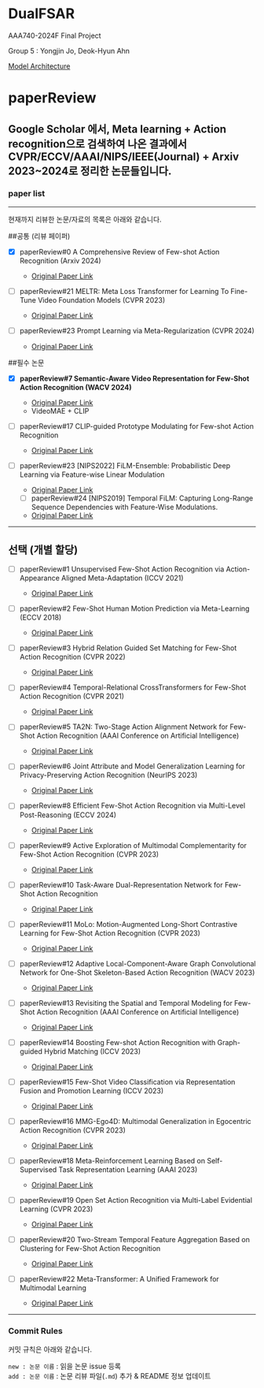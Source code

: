 # DualFSAR
AAA740-2024F Final Project

Group 5 : Yongjin Jo, Deok-Hyun Ahn

[Model Architecture](https://excalidraw.com/#json=PhO3qeVFdbYUskLQbfvOZ,dlZytHiHxh44x5rZ9MaiQw)

# paperReview

Google Scholar 에서, Meta learning + Action recognition으로 검색하여 나온 결과에서
CVPR/ECCV/AAAI/NIPS/IEEE(Journal) + Arxiv 2023~2024로 정리한 논문들입니다.
---
### paper list
---
현재까지 리뷰한 논문/자료의 목록은 아래와 같습니다.

##공통 (리뷰 페이퍼)

- [x] paperReview#0 A Comprehensive Review of Few-shot Action Recognition (Arxiv 2024)
  - [Original Paper Link](https://arxiv.org/pdf/2407.14744)
     
- [ ] paperReview#21 MELTR: Meta Loss Transformer for Learning To Fine-Tune Video Foundation Models (CVPR 2023)
  - [Original Paper Link](https://openaccess.thecvf.com/content/CVPR2023/html/Ko_MELTR_Meta_Loss_Transformer_for_Learning_To_Fine-Tune_Video_Foundation_CVPR_2023_paper.html)

- [ ] paperReview#23 Prompt Learning via Meta-Regularization (CVPR 2024)
  - [Original Paper Link](https://openaccess.thecvf.com/content/CVPR2024/html/Park_Prompt_Learning_via_Meta-Regularization_CVPR_2024_paper.html)
     
##필수 논문 

- [x] **paperReview#7 Semantic-Aware Video Representation for Few-Shot Action Recognition (WACV 2024)**
  - [Original Paper Link](https://openaccess.thecvf.com/content/WACV2024/html/Tang_Semantic-Aware_Video_Representation_for_Few-Shot_Action_Recognition_WACV_2024_paper.html)
  - VideoMAE + CLIP
    
- [ ] paperReview#17 CLIP-guided Prototype Modulating for Few-shot Action Recognition
  - [Original Paper Link](https://prod-files-secure.s3.us-west-2.amazonaws.com/0015e87d-0107-4789-905f-5cfd5c668888/dc52f48f-47c2-47f9-8ab9-3487117e62ad/s11263-023-01917-4.pdf)

- [ ] paperReview#23 [NIPS2022] FiLM-Ensemble: Probabilistic Deep Learning via Feature-wise Linear Modulation 
  - [Original Paper Link](https://proceedings.neurips.cc/paper_files/paper/2022/hash/8bd31288ad8e9a31d519fdeede7ee47d-Abstract-Conference.html)
  
  - [ ] paperReview#24 [NIPS2019] Temporal FiLM: Capturing Long-Range Sequence Dependencies with Feature-Wise Modulations.
  - [Original Paper Link](https://proceedings.neurips.cc/paper/2019/hash/2afc4dfb14e55c6face649a1d0c1025b-Abstract.html)
---
## 선택 (개별 할당)
- [ ] paperReview#1 Unsupervised Few-Shot Action Recognition via Action-Appearance Aligned Meta-Adaptation (ICCV 2021)
  - [Original Paper Link](https://openaccess.thecvf.com/content/ICCV2021/html/Patravali_Unsupervised_Few-Shot_Action_Recognition_via_Action-Appearance_Aligned_Meta-Adaptation_ICCV_2021_paper.html)

- [ ] paperReview#2 Few-Shot Human Motion Prediction via Meta-Learning (ECCV 2018)
  - [Original Paper Link](https://openaccess.thecvf.com/content_ECCV_2018/html/Liangyan_Gui_Few-Shot_Human_Motion_ECCV_2018_paper.html)

- [ ] paperReview#3 Hybrid Relation Guided Set Matching for Few-Shot Action Recognition (CVPR 2022)
  - [Original Paper Link](https://openaccess.thecvf.com/content/CVPR2022/html/Wang_Hybrid_Relation_Guided_Set_Matching_for_Few-Shot_Action_Recognition_CVPR_2022_paper.html)

- [ ] paperReview#4 Temporal-Relational CrossTransformers for Few-Shot Action Recognition (CVPR 2021)
  - [Original Paper Link](https://openaccess.thecvf.com/content/CVPR2021/html/Perrett_Temporal-Relational_CrossTransformers_for_Few-Shot_Action_Recognition_CVPR_2021_paper.html)

- [ ] paperReview#5 TA2N: Two-Stage Action Alignment Network for Few-Shot Action Recognition (AAAI Conference on Artificial Intelligence)
  - [Original Paper Link](https://ojs.aaai.org/index.php/AAAI/article/view/20029)

- [ ] paperReview#6 Joint Attribute and Model Generalization Learning for Privacy-Preserving Action Recognition (NeurIPS 2023)
  - [Original Paper Link](https://proceedings.neurips.cc/paper_files/paper/2023/hash/b762632135b16f1225672f9fe2a9740b-Abstract-Conference.html)


- [ ] paperReview#8 Efficient Few-Shot Action Recognition via Multi-Level Post-Reasoning (ECCV 2024)
  - [Original Paper Link](https://www.ecva.net/papers/eccv_2024/papers_ECCV/papers/00305.pdf)

- [ ] paperReview#9 Active Exploration of Multimodal Complementarity for Few-Shot Action Recognition (CVPR 2023)
  - [Original Paper Link](https://openaccess.thecvf.com/content/CVPR2023/html/Wanyan_Active_Exploration_of_Multimodal_Complementarity_for_Few-Shot_Action_Recognition_CVPR_2023_paper.html)

- [ ] paperReview#10 Task-Aware Dual-Representation Network for Few-Shot Action Recognition
  - [Original Paper Link](https://ieeexplore.ieee.org/stamp/stamp.jsp?tp=&arnumber=10083098)

- [ ] paperReview#11 MoLo: Motion-Augmented Long-Short Contrastive Learning for Few-Shot Action Recognition (CVPR 2023)
  - [Original Paper Link](https://openaccess.thecvf.com/content/CVPR2023/html/Wang_MoLo_Motion-Augmented_Long-Short_Contrastive_Learning_for_Few-Shot_Action_Recognition_CVPR_2023_paper.html)

- [ ] paperReview#12 Adaptive Local-Component-Aware Graph Convolutional Network for One-Shot Skeleton-Based Action Recognition (WACV 2023)
  - [Original Paper Link](https://openaccess.thecvf.com/content/WACV2023/html/Zhu_Adaptive_Local-Component-Aware_Graph_Convolutional_Network_for_One-Shot_Skeleton-Based_Action_Recognition_WACV_2023_paper.html)

- [ ] paperReview#13 Revisiting the Spatial and Temporal Modeling for Few-Shot Action Recognition (AAAI Conference on Artificial Intelligence)
  - [Original Paper Link](https://ojs.aaai.org/index.php/AAAI/article/view/25403)

- [ ] paperReview#14 Boosting Few-shot Action Recognition with Graph-guided Hybrid Matching (ICCV 2023)
  - [Original Paper Link](https://openaccess.thecvf.com/content/ICCV2023/html/Xing_Boosting_Few-shot_Action_Recognition_with_Graph-guided_Hybrid_Matching_ICCV_2023_paper.html)

- [ ] paperReview#15 Few-Shot Video Classification via Representation Fusion and Promotion Learning (ICCV 2023)
  - [Original Paper Link](https://openaccess.thecvf.com/content/ICCV2023/html/Xia_Few-Shot_Video_Classification_via_Representation_Fusion_and_Promotion_Learning_ICCV_2023_paper.html)

- [ ] paperReview#16 MMG-Ego4D: Multimodal Generalization in Egocentric Action Recognition (CVPR 2023)
  - [Original Paper Link](https://openaccess.thecvf.com/content/CVPR2023/html/Gong_MMG-Ego4D_Multimodal_Generalization_in_Egocentric_Action_Recognition_CVPR_2023_paper.html)


- [ ] paperReview#18 Meta-Reinforcement Learning Based on Self-Supervised Task Representation Learning (AAAI 2023)
  - [Original Paper Link](https://ojs.aaai.org/index.php/AAAI/article/view/26210)

- [ ] paperReview#19 Open Set Action Recognition via Multi-Label Evidential Learning (CVPR 2023)
  - [Original Paper Link](https://openaccess.thecvf.com/content/CVPR2023/papers/Zhao_Open_Set_Action_Recognition_via_Multi-Label_Evidential_Learning_CVPR_2023_paper.pdf)

- [ ] paperReview#20 Two-Stream Temporal Feature Aggregation Based on Clustering for Few-Shot Action Recognition
  - [Original Paper Link](https://ieeexplore.ieee.org/document/10669816)


- [ ] paperReview#22 Meta-Transformer: A Unified Framework for Multimodal Learning
  - [Original Paper Link](https://arxiv.org/abs/2307.10802)
---
### Commit Rules

커밋 규칙은 아래와 같습니다.

`new : 논문 이름` : 읽을 논문 issue 등록  
`add : 논문 이름` : 논문 리뷰 파일(`.md`) 추가 & README 정보 업데이트  
